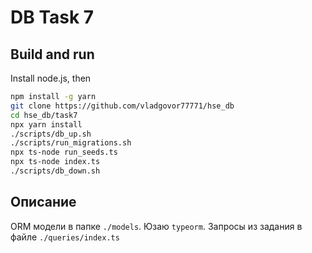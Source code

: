 # DB Task 7

## Build and run

Install node.js, then

```bash
npm install -g yarn
git clone https://github.com/vladgovor77771/hse_db
cd hse_db/task7
npx yarn install
./scripts/db_up.sh
./scripts/run_migrations.sh
npx ts-node run_seeds.ts
npx ts-node index.ts
./scripts/db_down.sh
```

## Описание

ORM модели в папке `./models`. Юзаю `typeorm`. Запросы из задания в файле `./queries/index.ts`
